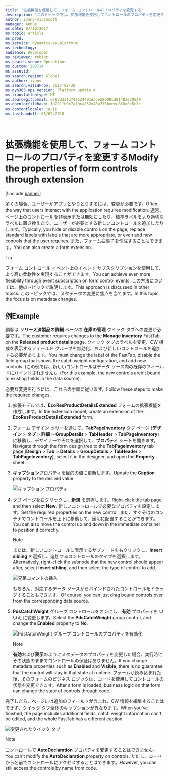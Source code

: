 ```yaml
---
title: "拡張機能を使用して、フォーム コントロールのプロパティを変更する"
description: "このトピックでは、拡張機能を使用してコントロールのプロパティを変更する方法について説明します。"
author: ivanv-microsoft
manager: AnnBe
ms.date: 07/10/2017
ms.topic: article
ms.prod: 
ms.service: dynamics-ax-platform
ms.technology: 
audience: Developer
ms.reviewer: robinr
ms.search.scope: Operations
ms.custom: 268724
ms.assetid: 
ms.search.region: Global
ms.author: ivanv
ms.search.validFrom: 2017-02-28
ms.dyn365.ops.version: Platform update 4
ms.translationtype: HT
ms.sourcegitcommit: e782d33f3748524491dace28008cd9148ae70529
ms.openlocfilehash: 1d291fb0c7a1bca852e40a7f6beeee8f8e0a5c7c
ms.contentlocale: ja-jp
ms.lasthandoff: 08/09/2018

---
```


# <a name="modify-the-properties-of-form-controls-through-extension"></a><span data-ttu-id="66421-103">拡張機能を使用して、フォーム コントロールのプロパティを変更する</span><span class="sxs-lookup"><span data-stu-id="66421-103">Modify the properties of form controls through extension</span></span>

[!include [banner](../includes/banner.md)]

<span data-ttu-id="66421-104">多くの場合、ユーザーがアプリとやりとりするには、変更が必要です。</span><span class="sxs-lookup"><span data-stu-id="66421-104">Often, the way that users interact with the application requires modification.</span></span> <span data-ttu-id="66421-105">通常、ページ上のコントロールを非表示または無効にしたり、標準ラベルをより適切なラベルに置き換えたり、ユーザーが必要とする新しいコントロールを追加したりします。</span><span class="sxs-lookup"><span data-stu-id="66421-105">Typically, you hide or disable controls on the page, replace standard labels with labels that are more appropriate, or even add new controls that the user requires.</span></span> <span data-ttu-id="66421-106">また、フォーム拡張子を作成することもできます。</span><span class="sxs-lookup"><span data-stu-id="66421-106">You can also create a form extension.</span></span> 

> [!TIP]
> <span data-ttu-id="66421-107">フォーム コントロール イベント上のイベント サブスクリプションを使用して、より高い柔軟性を実現することができます。</span><span class="sxs-lookup"><span data-stu-id="66421-107">You can achieve even more flexibility through event subscription on form control events.</span></span> <span data-ttu-id="66421-108">この方法については、他のトピックで説明します。</span><span class="sxs-lookup"><span data-stu-id="66421-108">This approach is discussed in other topics.</span></span> <span data-ttu-id="66421-109">このトピックでは、メタデータの変更に焦点を当てます。</span><span class="sxs-lookup"><span data-stu-id="66421-109">In this topic, the focus is on metadata changes.</span></span>

## <a name="example"></a><span data-ttu-id="66421-110">例</span><span class="sxs-lookup"><span data-stu-id="66421-110">Example</span></span>

<span data-ttu-id="66421-111">顧客は **リリース済製品の詳細** ページの **在庫の管理** クイック タブへの変更が必要です。</span><span class="sxs-lookup"><span data-stu-id="66421-111">The customer requires changes to the **Manage inventory** FastTab on the **Released product details** page.</span></span> <span data-ttu-id="66421-112">クイック タブのラベルを変更、CW 構成を表示するフィールド グループを無効化、および新しいコントロールを追加する必要があります。</span><span class="sxs-lookup"><span data-stu-id="66421-112">You must change the label of the FastTab, disable the field group that shows the catch weight configuration, and add new controls.</span></span> <span data-ttu-id="66421-113">(この例では、新しいコントロールはデータ ソース内の既存のフィールドにバインドされません)。</span><span class="sxs-lookup"><span data-stu-id="66421-113">(For this example, the new controls aren't bound to existing fields in the data source).</span></span>

<span data-ttu-id="66421-114">必要な変更を行うには、これらの手順に従います。</span><span class="sxs-lookup"><span data-stu-id="66421-114">Follow these steps to make the required changes.</span></span>

1. <span data-ttu-id="66421-115">拡張モデルでは、**EcoResProductDetailsExtended** フォームの拡張機能を作成します。</span><span class="sxs-lookup"><span data-stu-id="66421-115">In the extension model, create an extension of the **EcoResProductDetailsExtended** form.</span></span>
2. <span data-ttu-id="66421-116">フォーム デザイン ツリーを通じて、**TabPageInventory** タブ ページ (**デザイン** &gt; **タブ** &gt; **詳細** &gt; **GroupDetails** &gt; **TabHeader** &gt; **TabPageInventory**) に移動し、デザイナーでそれを選択して、**プロパティ** シートを開きます。</span><span class="sxs-lookup"><span data-stu-id="66421-116">Navigate through the form design tree to the **TabPageInventory** tab page (**Design** &gt; **Tab** &gt; **Details** &gt; **GroupDetails** &gt; **TabHeader** &gt; **TabPageInventory**), select it in the designer, and open the **Property** sheet.</span></span>
3. <span data-ttu-id="66421-117">**キャプション**プロパティを目的の値に更新します。</span><span class="sxs-lookup"><span data-stu-id="66421-117">Update the **Caption** property to the desired value.</span></span>

    ![キャプション プロパティ](media/ModifyControlProperties01.jpg)

4. <span data-ttu-id="66421-119">タブ ページを右クリックし、**新規** を選択します。</span><span class="sxs-lookup"><span data-stu-id="66421-119">Right-click the tab page, and then select **New**.</span></span> <span data-ttu-id="66421-120">新しいコントロールで必要なプロパティを設定します。</span><span class="sxs-lookup"><span data-stu-id="66421-120">Set the required properties on the new control.</span></span> <span data-ttu-id="66421-121">また、すぐそばのコンテナでコントロールを上下に移動して、適切に配置することができます。</span><span class="sxs-lookup"><span data-stu-id="66421-121">You can also move the control up and down in the immediate container to position it correctly.</span></span>

    > [!NOTE]
    > <span data-ttu-id="66421-122">または、新しいコントロールに表示するサブノードを右クリックし、**Insert sibling** を選択し、追加するコントロールのタイプを選択します。</span><span class="sxs-lookup"><span data-stu-id="66421-122">Alternatively, right-click the subnode that the new control should appear after, select **Insert sibling**, and then select the type of control to add.</span></span>

    ![兄弟コマンドの挿入](media/ModifyControlProperties02.jpg)

    <span data-ttu-id="66421-124">もちろん、対応するデータ ソースからバインドされたコントロールをドラッグすることもできます。</span><span class="sxs-lookup"><span data-stu-id="66421-124">Of course, you can just drag bound controls over from the corresponding data source.</span></span>

5. <span data-ttu-id="66421-125">**PdsCatchWeight** グループ コントロールをオンにし、**有効** プロパティを **いいえ** に変更します。</span><span class="sxs-lookup"><span data-stu-id="66421-125">Select the **PdsCatchWeight** group control, and change the **Enabled** property to **No**.</span></span>

    ![PdsCatchWeight グループ コントロールのプロパティを有効化](media/ModifyControlProperties03.jpg)

    > [!NOTE]
    > <span data-ttu-id="66421-127">**有効**および**表示**のようにメタデータのプロパティを変更した場合、実行時にその状態のままでコントロールの保証はありません。</span><span class="sxs-lookup"><span data-stu-id="66421-127">If you change metadata properties such as **Enabled** and **Visible**, there is no guarantee that the control will stay in that state at runtime.</span></span> <span data-ttu-id="66421-128">フォームが読み込まれた後、そのフォームのビジネス ロジックは、コードを使用してコントロールの状態を変更できます。</span><span class="sxs-lookup"><span data-stu-id="66421-128">After a form is loaded, business logic on that form can change the state of controls through code.</span></span>

<span data-ttu-id="66421-129">完了したら、ページには追加のフィールドが含まれ、CW 情報を編集することはできず、クイック タブ全体のキャプションが異なります。</span><span class="sxs-lookup"><span data-stu-id="66421-129">When you've finished, the page includes additional fields, catch weight information can't be edited, and the whole FastTab has a different caption.</span></span> 

![変更されたクイック タブ](media/ModifyControlProperties04.jpg)

> [!NOTE]
> <span data-ttu-id="66421-131">コントロールで **AutoDeclaration** プロパティを変更することはできません。</span><span class="sxs-lookup"><span data-stu-id="66421-131">You can't modify the **AutoDeclaration** property on controls.</span></span> <span data-ttu-id="66421-132">ただし、コードから名前でコントロールにアクセスすることはできます。</span><span class="sxs-lookup"><span data-stu-id="66421-132">However, you can still access the controls by name from code.</span></span> 

